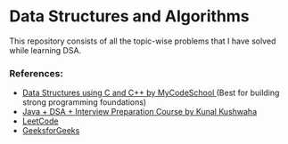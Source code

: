 # Data Structures and Algorithms
This repository consists of all the topic-wise problems that I have solved while learning DSA.

### References:
- <a href = "https://youtu.be/B31LgI4Y4DQ"> Data Structures using C and C++ by MyCodeSchool </a>
(Best for building strong programming foundations)
- <a href = "https://www.commclassroom.org/java"> Java + DSA + Interview Preparation Course by Kunal Kushwaha</a>
- <a href = "https://leetcode.com/problems"> LeetCode </a> 
- <a href = "https://practice.geeksforgeeks.org"> GeeksforGeeks </a>
